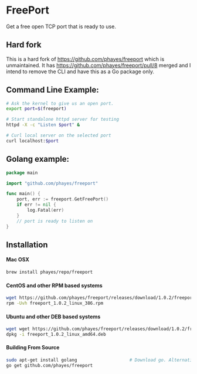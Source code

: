 FreePort
========

Get a free open TCP port that is ready to use.

## Hard fork

This is a hard fork of https://github.com/phayes/freeport which is unmaintained. It has https://github.com/phayes/freeport/pull/8 merged and I intend to remove the CLI and have this as a Go package only.

## Command Line Example:
```bash
# Ask the kernel to give us an open port.
export port=$(freeport)

# Start standalone httpd server for testing
httpd -X -c "Listen $port" &

# Curl local server on the selected port
curl localhost:$port
```

## Golang example:
```go
package main

import "github.com/phayes/freeport"

func main() {
	port, err := freeport.GetFreePort()
	if err != nil {
		log.Fatal(err)
	}
	// port is ready to listen on
}

```

## Installation

#### Mac OSX
```bash
brew install phayes/repo/freeport
```


#### CentOS and other RPM based systems
```bash
wget https://github.com/phayes/freeport/releases/download/1.0.2/freeport_1.0.2_linux_386.rpm
rpm -Uvh freeport_1.0.2_linux_386.rpm
```

#### Ubuntu and other DEB based systems
```bash
wget wget https://github.com/phayes/freeport/releases/download/1.0.2/freeport_1.0.2_linux_amd64.deb
dpkg -i freeport_1.0.2_linux_amd64.deb
```

#### Building From Source
```bash
sudo apt-get install golang                    # Download go. Alternativly build from source: https://golang.org/doc/install/source
go get github.com/phayes/freeport
```
